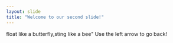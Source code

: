```yaml
---
layout: slide
title: "Welcome to our second slide!"
---
```

float like a butterfly,sting like a bee"
Use the left arrow to go back!
